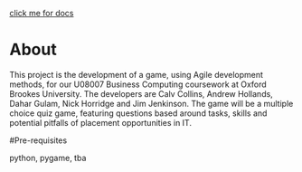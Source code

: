 [click me for docs](https://drive.google.com/a/brookes.ac.uk/folderview?id=0BziWjanncMChfklBcVEyd1BCczlSazl1RVBJNVB5dGVva1NTcWszbVFvWlFlMWxCdDBoWGc&usp=sharing)

# About
This project is the development of a game, using Agile development methods, for our U08007 Business Computing coursework at Oxford Brookes University.
The developers are Calv Collins, Andrew Hollands, Dahar Gulam, Nick Horridge and Jim Jenkinson.
The game will be a multiple choice quiz game, featuring questions based around tasks, skills and potential pitfalls of placement opportunities in IT.

#Pre-requisites 

python, pygame, tba
